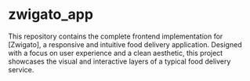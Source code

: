 # zwigato_app
This repository contains the complete frontend implementation for [Zwigato], a responsive and intuitive food delivery application. Designed with a focus on user experience and a clean aesthetic, this project showcases the visual and interactive layers of a typical food delivery service.
